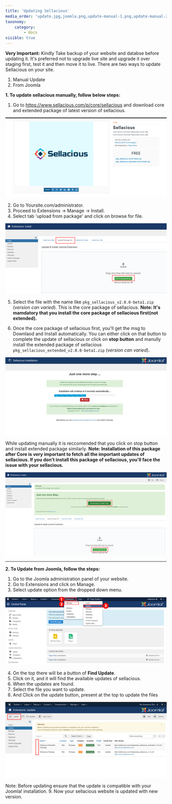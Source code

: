 ```yaml
---
title: 'Updating Sellacious'
media_order: 'update.jpg,joomla.png,update-manual-1.png,update-manual-2.png,Screenshot 2020-05-22 at 12.48.06 PM.png,Screenshot 2020-05-22 at 1.24.14 PM.png'
taxonomy:
    category:
        - docs
visible: true
---
```


**Very Important:** 
Kindly Take backup of your website and databse before updating it. 
It's preferred not to upgrade live site and upgrade it over staging first, test it and then move it to live.
There are two ways to update Sellacious on your site.
1. Manual Update
2. From Joomla

**1. To update sellacious manually, follow below steps:**
1. Go to https://www.sellacious.com/p/core/sellacious and download core and extended package of latest version of sellacious.

![](Screenshot%202020-05-22%20at%2012.48.06%20PM.png)

2. Go to Yoursite.com/administrator. 
3. Proceed to Extensions -> Manage -> Install.
4. Select tab 'upload from package' and click on browse for file.

![](update-manual-1.png)

5. Select the file with the name like `pkg_sellacious_v2.0.0-beta1.zip` (_version can varied_). This is the core package of sellacious.
**Note: It's mamdatory that you install the core package of sellacious first(not extended).**

7. Once the core package of sellacious first, you'll get the msg to Downlaod and Install automatically. You can either click on that button to complete the update of sellacious or  click on **stop button** and manully install the extended package of sellacious `pkg_sellacious_extended_v2.0.0-beta1.zip` (_version can varied_).

![](Screenshot%202020-05-22%20at%205.32.03%20PM.png)

While updating manually it is reccomended that you click on stop button and install extended package similarly.
**Note: Installation of this package after Core is very important to fetch all the important updates of sellacious. If you don't install this package of sellacious, you'll face the issue with your sellacious.**

![](update-manual-2.png)

---

**2. To Update from  Joomla, follow the steps:**

1. Go to the Joomla administration panel of your website.
2. Go to Extensions and click on Manage.
3. Select update option from the dropped down menu.

![](update.jpg)

4. On the top there will be a button of **Find Update**.
5. Click on it, and it will find the available updates of sellacious.
6. When the updates are found.
7. Select the file you want to update.
8. And Click on the update button, present at the top to update the files

![](Screenshot%202020-05-22%20at%201.24.14%20PM.png)

Note: Before updating ensure that the update is compatible with your Joomla! installation.
9. Now your sellacious website is updated with new version.